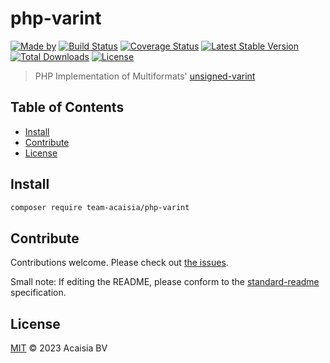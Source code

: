 # php-varint

[![Made by](https://img.shields.io/badge/made%20by-Team%20Acaisia-blue.svg?style=flat-square)](https://acaisia.com)
[![Build Status](https://github.com/team-acaisia/php-varint/actions/workflows/ci.yml/badge.svg)](https://github.com/team-acaisia/php-varint/actions/workflows/test.yml)
[![Coverage Status](https://codecov.io/gh/team-acaisia/php-varint/branch/master/graph/badge.svg?token=9ZDZ6O74I7)](https://codecov.io/gh/team-acaisia/php-varint)
[![Latest Stable Version](https://poser.pugx.org/team-acaisia/php-varint/v/stable)](https://packagist.org/packages/team-acaisia/php-varint)
[![Total Downloads](https://poser.pugx.org/team-acaisia/php-varint/downloads)](https://packagist.org/packages/team-acaisia/php-varint)
[![License](https://img.shields.io/badge/license-MIT-blue.svg)](http://opensource.org/licenses/MIT)

> PHP Implementation of Multiformats' [unsigned-varint](https://github.com/multiformats/unsigned-varint)

## Table of Contents

- [Install](#install)
- [Contribute](#contribute)
- [License](#license)

## Install

```sh
composer require team-acaisia/php-varint
```

## Contribute

Contributions welcome. Please check out [the issues](https://github.com/team-acaisia/php-varint/issues).

Small note: If editing the README, please conform to the [standard-readme](https://github.com/RichardLitt/standard-readme) specification.

## License

[MIT](LICENSE) © 2023 Acaisia BV